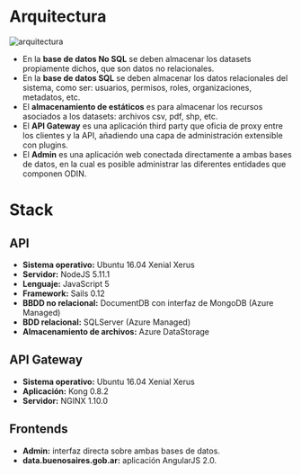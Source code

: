 # Arquitectura

 ![arquitectura](http://i.imgur.com/N3qRwIW.png?1)

- En la **base de datos No SQL** se deben almacenar los datasets propiamente dichos, que son datos no relacionales.
- En la **base de datos SQL** se deben almacenar los datos relacionales del sistema, como ser: usuarios, permisos, roles, organizaciones, metadatos, etc.
- El **almacenamiento de estáticos** es para almacenar los recursos asociados a los datasets: archivos csv, pdf, shp, etc.
- El **API Gateway** es una aplicación third party que oficia de proxy entre los clientes y la API, añadiendo una capa de administración extensible con plugins.
- El **Admin** es una aplicación web conectada directamente a ambas bases de datos, en la cual es posible administrar las diferentes entidades que componen ODIN.


# Stack

## API

- **Sistema operativo:** Ubuntu 16.04 Xenial Xerus
- **Servidor:** NodeJS 5.11.1
- **Lenguaje:** JavaScript 5
- **Framework:** Sails 0.12
- **BBDD no relacional:** DocumentDB con interfaz de MongoDB (Azure Managed)
- **BDD relacional:** SQLServer (Azure Managed)
- **Almacenamiento de archivos:** Azure DataStorage

## API Gateway

- **Sistema operativo:** Ubuntu 16.04 Xenial Xerus
- **Aplicación:** Kong 0.8.2
- **Servidor:** NGINX 1.10.0

## Frontends

- **Admin:** interfaz directa sobre ambas bases de datos.
- **data.buenosaires.gob.ar:** aplicación AngularJS 2.0.